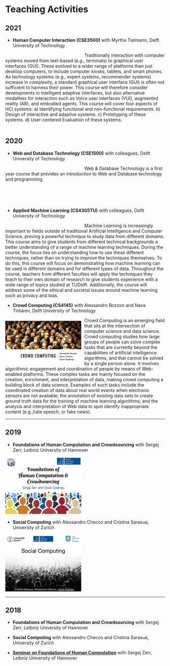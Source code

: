 # Teaching Activities

## 2021

- **Human Computer Interaction (CSE3500)** with Myrthe Tielmann, Delft University of Technology
<a href="https://studiegids.tudelft.nl/a101_displayCourse.do?course_id=55134">
<img align="left" src="https://images.unsplash.com/photo-1483478550801-ceba5fe50e8e?ixlib=rb-1.2.1&ixid=eyJhcHBfaWQiOjEyMDd9&auto=format&fit=crop&w=1350&q=80" alt="" width="240" style="padding-right:10px;padding-top:10px">
</a>
Traditionally interaction with computer systems moved from text-based (e.g., terminals) to graphical user interfaces (GUI). These evolved to a wider range of platforms than just desktop computers, to include computer kiosks, tablets, and smart phones. As technology systems (e.g., expert systems, recommender systems) increase in complexity, a standard graphical user interface (GUI) is often not sufficient to harness their power. This course will therefore consider developments in intelligent adaptive interfaces, but also alternative modalities for interaction such as Voice user interfaces (VUI), augmented reality (AR), and embodied agents.
This course will cover four aspects of HCI systems: 
a) Identifying functional and non-functional requirements. 
b) Design of interactive and adaptive systems.
c) Prototyping of these systems.
d) User-centered Evaluation of these systems.
<br>
<br>

## 2020

- **Web and Database Technology (CSE1500)** with colleagues, Delft University of Technology
<a href="https://studiegids.tudelft.nl/a101_displayCourse.do?course_id=55104">        
<img align="left" src="https://images.unsplash.com/photo-1523961131990-5ea7c61b2107?ixlib=rb-1.2.1&ixid=eyJhcHBfaWQiOjEyMDd9&auto=format&fit=crop&w=1267&q=80" alt="" width="240" style="padding-right:10px;padding-top:10px">
</a>
Web & Database Technology is a first year course that provides an introduction to Web and Database technology and programming.
<br>
<br>
<br>
<br>
<br>

- **Applied Machine Learning (CS4305TU)** with colleagues, Delft University of Technology
<a href="https://studiegids.tudelft.nl/a101_displayCourse.do?course_id=56615">        
<img align="left" src="https://images.unsplash.com/photo-1501526029524-a8ea952b15be?ixlib=rb-1.2.1&ixid=eyJhcHBfaWQiOjEyMDd9&auto=format&fit=crop&w=1350&q=80" alt="" width="240" style="padding-right:10px;padding-top:10px">
</a>
Machine Learning is increasingly important to fields outside of traditional Artificial Intelligence and Computer Science, proving a powerful technique to study data from different domains. This course aims to give students from different technical backgrounds a better understanding of a range of machine learning techniques. During the course, the focus lies on understanding how to use these different techniques, rather than on trying to improve the techniques themselves. To do this, this course will focus on demonstrating how machine learning can be used in different domains and for different types of data. Throughout the course, teachers from different faculties will apply the techniques they teach to their own domain of research to give students experience with a wide range of topics studied at TUDelft. Additionally, the course will address some of the ethical and societal issues around machine learning such as privacy and bias.

- **Crowd Computing (CS4145)** with Alessandro Bozzon and Nava Tintarev, Delft University of Technology
<a href="https://studiegids.tudelft.nl/a101_displayCourse.do?course_id=51132">        
<img align="left" src="CS4145.png" alt="CS4145" width="240" style="padding-right:10px;padding-top:10px">
</a>
Crowd Computing is an emerging field that sits at the intersection of computer science and data science. Crowd computing studies how large groups of people can solve complex tasks that are currently beyond the capabilities of artificial intelligence algorithms, and that cannot be solved by a single person alone. 
It involves algorithmic engagement and coordination of people by means of Web-enabled platforms. These complex tasks are mainly focused on the creation, enrichment, and interpretation of data, making crowd computing a building block of data science. Examples of such tasks include the coordinated creation of data about real world events when electronic sensors are not available; the annotation of existing data sets to create ground truth data for the training of machine learning algorithms; and the analysis and interpretation of Web data to spot identify inappropriate content (e.g.,hate speech, or fake news).

---

## 2019

- **Foundations of Human Computation and Crowdsourcing** with Sergej Zerr, Leibniz University of Hannover
<a href="https://www2.kbs.uni-hannover.de/411.html">
<img src="fhcc.jpg" alt="fhcc" width="240">
</a>

- **Social Computing** with Alessandro Checco and Cristina Sarasua, University of Zurich <br>
<img src="social_computing.jpg" alt="Social Computing" width="240">

---

## 2018

- **Foundations of Human Computation and Crowdsourcing** with Sergej Zerr, Leibniz University of Hannover

- **Social Computing** with Alessandro Checco and Cristina Sarasua, University of Zurich

- **[Seminar on Foundations of Human Computation](https://www2.kbs.uni-hannover.de/hcomp-seminar.html)** with Sergej Zerr, Leibniz University of Hannover

